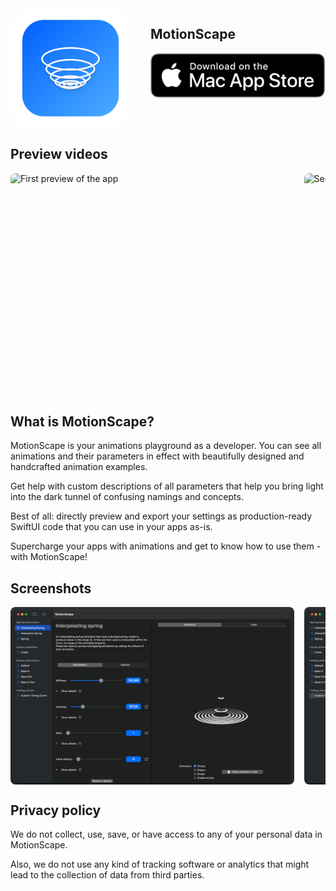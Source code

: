<section style="display:flex;justify-content:center;max-width:75ch;margin-left:auto;margin-right:auto">
    <img style="border-radius:2rem;width:12rem;height:12rem" src="resources/logo.png" alt="Logo of Motionscape">
    <div style="margin-left:2rem">
        <h2 style="border-bottom:none">MotionScape</h2>
        <a href="https://apps.apple.com/us/app/motionscape-animation-studio/id1616840951">
        <img src="resources/mac-store-download.svg" alt="Go to the Mac App Store page of the app">
        </a>
    </div>
</section>

<section style="max-width:75ch;margin-left:auto;margin-right:auto">
    <h2>Preview videos</h2>
    <div style="display: grid;overflow-x: scroll;grid-gap: 1rem;grid-template-columns: repeat(4, 90%);scroll-snap-type: x mandatory;">
        <img style="border-radius:0.5rem;scroll-snap-align: center;" src="resources/circlesPreview.gif" alt="First preview of the app">
        <img style="border-radius:0.5rem;scroll-snap-align: center;" src="resources/gradientCirclePreview.gif" alt="Second preview of the app">
        <img style="border-radius:0.5rem;scroll-snap-align: center;" src="resources/emojisPreview.gif" alt="Third preview of the app">
        <img style="border-radius:0.5rem;scroll-snap-align: center;" src="resources/chainPreview.gif" alt="Fourth preview of the app">
    </div>
</section>

<section style="max-width:75ch;margin-left:auto;margin-right:auto;">
    <h2>What is MotionScape?</h2>
    <p>
    MotionScape is your animations playground as a developer. You can see
    all animations and their parameters in effect with beautifully designed
    and handcrafted animation examples.
    </p>
    <p>
    Get help with custom descriptions of all parameters that help you bring
    light into the dark tunnel of confusing namings and concepts.
    </p>
    <p>
    Best of all: directly preview and export your settings as
    production-ready SwiftUI code that you can use in your apps as-is.
    </p>
    <p>
    Supercharge your apps with animations and get to know how to use them -
    with MotionScape!
    </p>
</section>

<section style="max-width:75ch;margin-left:auto;margin-right:auto">
    <h2>Screenshots</h2>
    <div style="display: grid;overflow-x: scroll;grid-gap: 1rem;grid-template-columns: repeat(4, 90%);scroll-snap-type: x mandatory;">
        <img style="border-radius:0.5rem;scroll-snap-align: center;" src="resources/preview-1.png" alt="First preview of the app">
        <img style="border-radius:0.5rem;scroll-snap-align: center;" src="resources/preview-2.png" alt="Second preview of the app">
        <img style="border-radius:0.5rem;scroll-snap-align: center;" src="resources/preview-3.png" alt="Third preview of the app">
        <img style="border-radius:0.5rem;scroll-snap-align: center;" src="resources/preview-4.png" alt="Fourth preview of the app">
    </div>
</section>

<section style="max-width:75ch;margin-left:auto;margin-right:auto;" id="#privacy">
    <h2>Privacy policy</h2>
    <p>We do not collect, use, save, or have access to any of your personal data in MotionScape.</p>
    <p>Also, we do not use any kind of tracking software or analytics that might lead to the collection of data from third parties.</p>
    <!-- <p>In order to make this transparent, the entire source code of the app is open-source and <a href="https://github.com/GetStream/motionscape-app">you can find it on Github to inspect.</a></p> -->
</section>
